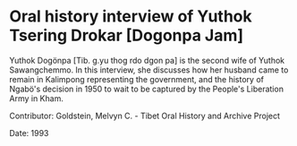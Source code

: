 # Oral history interview of Yuthok Tsering Drokar [Dogonpa Jam]  
Yuthok Dogönpa [Tib. g.yu thog rdo dgon pa] is the second wife of Yuthok Sawangchemmo. In this interview, she discusses how her husband came to remain in Kalimpong representing the government, and the history of Ngabö's decision in 1950 to wait to be captured by the People's Liberation Army in Kham. 

Contributor: Goldstein, Melvyn C. - Tibet Oral History and Archive Project  

Date:
1993  

